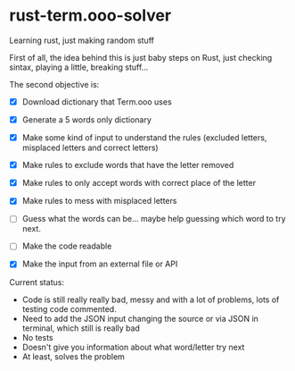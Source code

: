 # rust-term.ooo-solver
Learning rust, just making random stuff

First of all, the idea behind this is just baby steps on Rust, just checking sintax, playing a little, breaking stuff...

The second objective is:

- [X] Download dictionary that Term.ooo uses
- [X] Generate a 5 words only dictionary
- [X] Make some kind of input to understand the rules (excluded letters, misplaced letters and correct letters)
- [X] Make rules to exclude words that have the letter removed
- [X] Make rules to only accept words with correct place of the letter
- [X] Make rules to mess with misplaced letters
- [ ] Guess what the words can be... maybe help guessing which word to try next.
- [ ] Make the code readable
- [X] Make the input from an external file or API


Current status:
- Code is still really really bad, messy and with a lot of problems, lots of testing code commented.
- Need to add the JSON input changing the source or via JSON in terminal, which still is really bad
- No tests
- Doesn't give you information about what word/letter try next
- At least, solves the problem
